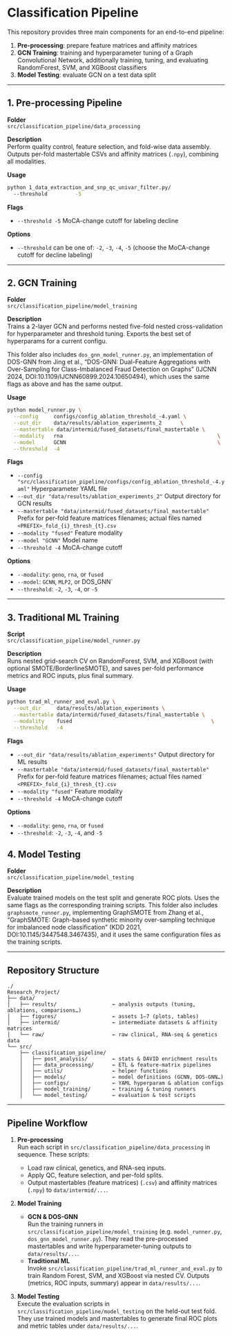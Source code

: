 # Classification Pipeline

This repository provides three main сomponents for an end-to-end pipeline:
1. **Pre-processing**: prepare feature matrices and affinity matrices
2. **GCN Training**: training and hyperparameter tuning of a Graph Convolutional Network, additionally training, tuning, and evaluating RandomForest, SVM, and XGBoost classifiers
3. **Model Testing**: evaluate GCN on a test data split

---

## 1. Pre-processing Pipeline

**Folder**  
`src/classification_pipeline/data_processing`

**Description**  
Perform quality control, feature selection, and fold-wise data assembly.  
Outputs per-fold mastertable CSVs and affinity matrices (`.npy`), combining all modalities.

**Usage**  
```bash
python 1_data_extraction_and_snp_qc_univar_filter.py/
  --threshold         -5
```

**Flags**
- `--threshold -5`
      MoCA-change cutoff for labeling decline

**Options**
- `--threshold` can be one of: `-2`, `-3`, `-4`, `-5` (choose the MoCA-change cutoff for decline labeling)

---

## 2. GCN Training

**Folder**  
`src/classification_pipeline/model_training`

**Description**  
Trains a 2-layer GCN and performs nested five-fold nested cross-validation for hyperparameter and threshold tuning. Exports the best set of hyperparams for a current configu.

This folder also includes `dos_gnn_model_runner.py`, an implementation of DOS-GNN from Jing et al., “DOS-GNN: Dual-Feature Aggregations with Over-Sampling for Class-Imbalanced Fraud Detection on Graphs” (IJCNN 2024, DOI:10.1109/IJCNN60899.2024.10650494), which uses the same flags as above and has the same output.

**Usage**  
```bash
python model_runner.py \
  --config     configs/config_ablation_threshold_-4.yaml \
  --out_dir    data/results/ablation_experiments_2      \
  --mastertable data/intermid/fused_datasets/final_mastertable \
  --modality   rna                                                  \
  --model      GCNN                                                 \
  --threshold  -4
```

**Flags**
- `--config "src/classification_pipeline/configs/config_ablation_threshold_-4.yaml"`
      Hyperparameter YAML file
- `--out_dir "data/results/ablation_experiments_2"`
      Output directory for GCN results
- `--mastertable "data/intermid/fused_datasets/final_mastertable"`
      Prefix for per-fold feature matrices filenames; actual files named `<PREFIX>_fold_{i}_thresh_{t}.csv`
- `--modality "fused"`
      Feature modality
- `--model "GCNN"`
      Model name
- `--threshold -4`
      MoCA-change cutoff

**Options**
- `--modality`: `geno`, `rna`, or `fused`
- `--model`: `GCNN`, `MLP2`, or DOS_GNN`
- `--threshold`: `-2`, `-3`, `-4`, or `-5`

---

## 3. Traditional ML Training

**Script**  
`src/classification_pipeline/model_runner.py`

**Description**  
Runs nested grid-search CV on RandomForest, SVM, and XGBoost (with optional SMOTE/BorderlineSMOTE), and saves per-fold performance metrics and ROC inputs, plus final summary.

**Usage**  
```bash
python trad_ml_runner_and_eval.py \
  --out_dir     data/results/ablation_experiments \
  --mastertable data/intermid/fused_datasets/final_mastertable \
  --modality    fused                                             \
  --threshold   -4
```

**Flags**
- `--out_dir "data/results/ablation_experiments"`
      Output directory for ML results
- `--mastertable "data/intermid/fused_datasets/final_mastertable"`
      Prefix for per-fold feature matrices filenames; actual files named `<PREFIX>_fold_{i}_thresh_{t}.csv`
- `--modality "fused"`
      Feature modality
- `--threshold -4`
      MoCA-change cutoff

**Options**
- `--modality`: `geno`, `rna`, or `fused`
- `--threshold`: `-2`, `-3`, `-4`, and `-5`

## 4. Model Testing

**Folder**  
`src/classification_pipeline/model_testing`

**Description**  
Evaluate trained models on the test split and generate ROC plots. Uses the same flags as the corresponding training scripts. This folder also includes `graphsmote_runner.py`, implementing GraphSMOTE from Zhang et al., “GraphSMOTE: Graph-based synthetic minority over-sampling technique for imbalanced node classification” (KDD 2021, DOI:10.1145/3447548.3467435), and it uses the same configuration files as the training scripts.

---

## Repository Structure

```
./
Research_Project/
├── data/
│   ├── results/                  ← analysis outputs (tuning, ablations, comparisons…)
│   ├── figures/                  ← assets 1–7 (plots, tables)
│   ├── intermid/                 ← intermediate datasets & affinity matrices
│   └── raw/                      ← raw clinical, RNA-seq & genetics data
└── src/
    ├── classification_pipeline/
    │   ├── post_analysis/        ← stats & DAVID enrichment results
    │   ├── data_processing/      ← ETL & feature-matrix pipelines
    │   ├── utils/                ← helper functions
    │   ├── models/               ← model definitions (GCNN, DOS-GNN…)
    │   ├── configs/              ← YAML hyperparam & ablation configs
    │   ├── model_training/       ← training & tuning runners
    │   └── model_testing/        ← evaluation & test scripts
```

---

## Pipeline Workflow

1. **Pre-processing**  
   Run each script in `src/classification_pipeline/data_processing` in sequence. These scripts:
   - Load raw clinical, genetics, and RNA-seq inputs.
   - Apply QC, feature selection, and per-fold splits.
   - Output mastertables (feature matrices) (`.csv`) and affinity matrices (`.npy`) to `data/intermid/...`.

2. **Model Training**  
   - **GCN & DOS-GNN**  
     Run the training runners in `src/classification_pipeline/model_training` (e.g. `model_runner.py`, `dos_gnn_model_runner.py`). They read the pre-processed mastertables and write hyperparameter-tuning outputs to `data/results/...`.  
   - **Traditional ML**  
     Invoke `src/classification_pipeline/trad_ml_runner_and_eval.py` to train Random Forest, SVM, and XGBoost via nested CV. Outputs (metrics, ROC inputs, summary) appear in `data/results/...`.

3. **Model Testing**  
   Execute the evaluation scripts in `src/classification_pipeline/model_testing` on the held-out test fold. They use trained models and mastertables to generate final ROC plots and metric tables under `data/results/...`.
